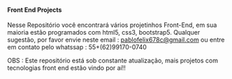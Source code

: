 #### Front End Projects #####

  Nesse Repositório você encontrará vários projetinhos Front-End, em sua maioria estão programados com html5, css3, bootstrap5.
 Qualquer sugestão, por favor envie neste email : pablofelix678c@gmail.com ou entre em contato pelo whatssap : 55+(62)99170-0740


OBS : Este repositório está sob constante atualização, mais projetos com tecnologias front end estão vindo por aí!!
